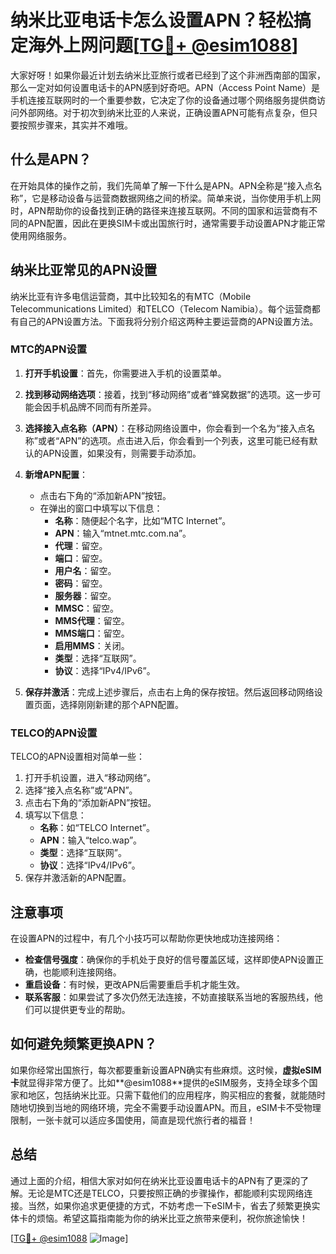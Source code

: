 # 纳米比亚电话卡怎么设置APN？轻松搞定海外上网问题[[TG💪+ @esim1088](https://t.me/s/esim1088)]

大家好呀！如果你最近计划去纳米比亚旅行或者已经到了这个非洲西南部的国家，那么一定对如何设置电话卡的APN感到好奇吧。APN（Access Point Name）是手机连接互联网时的一个重要参数，它决定了你的设备通过哪个网络服务提供商访问外部网络。对于初次到纳米比亚的人来说，正确设置APN可能有点复杂，但只要按照步骤来，其实并不难哦。

## 什么是APN？

在开始具体的操作之前，我们先简单了解一下什么是APN。APN全称是“接入点名称”，它是移动设备与运营商数据网络之间的桥梁。简单来说，当你使用手机上网时，APN帮助你的设备找到正确的路径来连接互联网。不同的国家和运营商有不同的APN配置，因此在更换SIM卡或出国旅行时，通常需要手动设置APN才能正常使用网络服务。

## 纳米比亚常见的APN设置

纳米比亚有许多电信运营商，其中比较知名的有MTC（Mobile Telecommunications Limited）和TELCO（Telecom Namibia）。每个运营商都有自己的APN设置方法。下面我将分别介绍这两种主要运营商的APN设置方法。

### MTC的APN设置

1. **打开手机设置**：首先，你需要进入手机的设置菜单。
   
2. **找到移动网络选项**：接着，找到“移动网络”或者“蜂窝数据”的选项。这一步可能会因手机品牌不同而有所差异。

3. **选择接入点名称（APN）**：在移动网络设置中，你会看到一个名为“接入点名称”或者“APN”的选项。点击进入后，你会看到一个列表，这里可能已经有默认的APN设置，如果没有，则需要手动添加。

4. **新增APN配置**：
   - 点击右下角的“添加新APN”按钮。
   - 在弹出的窗口中填写以下信息：
     - **名称**：随便起个名字，比如“MTC Internet”。
     - **APN**：输入“mtnet.mtc.com.na”。
     - **代理**：留空。
     - **端口**：留空。
     - **用户名**：留空。
     - **密码**：留空。
     - **服务器**：留空。
     - **MMSC**：留空。
     - **MMS代理**：留空。
     - **MMS端口**：留空。
     - **启用MMS**：关闭。
     - **类型**：选择“互联网”。
     - **协议**：选择“IPv4/IPv6”。

5. **保存并激活**：完成上述步骤后，点击右上角的保存按钮。然后返回移动网络设置页面，选择刚刚新建的那个APN配置。

### TELCO的APN设置

TELCO的APN设置相对简单一些：

1. 打开手机设置，进入“移动网络”。
2. 选择“接入点名称”或“APN”。
3. 点击右下角的“添加新APN”按钮。
4. 填写以下信息：
   - **名称**：如“TELCO Internet”。
   - **APN**：输入“telco.wap”。
   - **类型**：选择“互联网”。
   - **协议**：选择“IPv4/IPv6”。
5. 保存并激活新的APN配置。

## 注意事项

在设置APN的过程中，有几个小技巧可以帮助你更快地成功连接网络：

- **检查信号强度**：确保你的手机处于良好的信号覆盖区域，这样即使APN设置正确，也能顺利连接网络。
- **重启设备**：有时候，更改APN后需要重启手机才能生效。
- **联系客服**：如果尝试了多次仍然无法连接，不妨直接联系当地的客服热线，他们可以提供更专业的帮助。

## 如何避免频繁更换APN？

如果你经常出国旅行，每次都要重新设置APN确实有些麻烦。这时候，**虚拟eSIM卡**就显得非常方便了。比如**@esim1088**提供的eSIM服务，支持全球多个国家和地区，包括纳米比亚。只需下载他们的应用程序，购买相应的套餐，就能随时随地切换到当地的网络环境，完全不需要手动设置APN。而且，eSIM卡不受物理限制，一张卡就可以适应多国使用，简直是现代旅行者的福音！

## 总结

通过上面的介绍，相信大家对如何在纳米比亚设置电话卡的APN有了更深的了解。无论是MTC还是TELCO，只要按照正确的步骤操作，都能顺利实现网络连接。当然，如果你追求更便捷的方式，不妨考虑一下eSIM卡，省去了频繁更换实体卡的烦恼。希望这篇指南能为你的纳米比亚之旅带来便利，祝你旅途愉快！

[[TG💪+ @esim1088](https://t.me/s/esim1088) ![Image](https://i.postimg.cc/4NQfJmqS/Snipaste-2025-05-13-00-14-12.png)]
